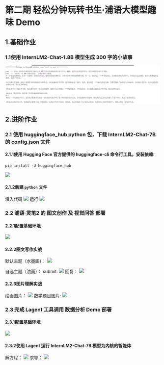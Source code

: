 ﻿# 第二期 轻松分钟玩转书生·浦语大模型趣味 Demo

## 1.基础作业  
    
### 1.1使用 InternLM2-Chat-1.8B 模型生成 300 字的小故事  
        
![enter image description here](images/Lesson2/homework/1.1300WordsStory.png)
        
## 2.进阶作业
    
### 2.1 使用 huggingface_hub python 包，下载 InternLM2-Chat-7B 的 config.json 文件

#### 2.1.1使用 Hugging Face 官方提供的 huggingface-cli 命令行工具。安装依赖:

    pip install -U huggingface_hub
   ![ ](images/2.1.1InstallHuggingfaceHub.png)

#### 2.1.2新建 `python` 文件
填入代码
![ ](images/2.1.2PythonCode.png)
运行
![ ](images/2.1.2RunPyFile.png)


### 2.2 浦语·灵笔2 的 图文创作 及 视觉问答 部署

#### 2.2.1配置基础环境
![ ](images/2.2.1BasicEnvironment.png)
#### 2.2.2图文写作实战
默认主题（水墨画）：
![ ](images/2.2.2ChinesePaintingWritingAndPicture.png)

自选主题（油画）：
submit:
![ ](images/2.2.2OilpaintingWritingAndPicture_Task.png)
回复：
![ ](images/2.2.2OilpaintingWritingAndPicture_Answer.png)
#### 2.2.3图片理解实战
绘画图片：
![ ](images/2.2.3PictureExplaination.png)
数学题目图片:
![ ](images/2.2.3PictureExplaination_MathProblem.png)
    
### 2.3 完成 Lagent 工具调用 数据分析 Demo 部署
 
#### 2.3.1配置基础环境
![ ](images/2.3.1BasicEnvironment.png)
#### 2.3.2使用 Lagent 运行 InternLM2-Chat-7B 模型为内核的智能体
解方程：
![ ](images/2.3.2Equation.png)
求导：
![ ](images/2.3.2Derivative.png)

